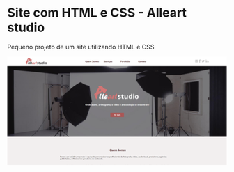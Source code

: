 # Site com HTML e CSS - Alleart studio
 Pequeno projeto de um site utilizando HTML e CSS

 <img src = "https://github.com/allesantos/allesantos/blob/main/imagens/Alleart-Studio.png">
